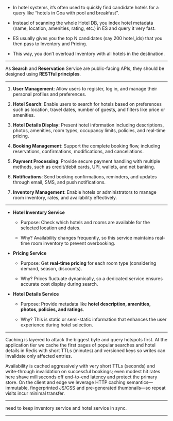 
- In hotel systems, it’s often used to quickly find candidate hotels for a query like “hotels in Goa with pool and breakfast”.
    
- Instead of scanning the whole Hotel DB, you index hotel metadata (name, location, amenities, rating, etc.) in ES and query it very fast.
    
- ES usually gives you the top N candidates (say 200 hotel_ids) that you then pass to Inventory and Pricing.
    
- This way, you don’t overload Inventory with all hotels in the destination.

---

As **Search** and **Reservation** Service are public-facing APIs, they should be designed using **RESTful principles**. 




---

1. **User Management**: Allow users to register, log in, and manage their personal profiles and preferences.

2. **Hotel Search**: Enable users to search for hotels based on preferences such as location, travel dates, number of guests, and filters like price or amenities.

3. **Hotel Details Display**: Present hotel information including descriptions, photos, amenities, room types, occupancy limits, policies, and real-time pricing.

4. **Booking Management**: Support the complete booking flow, including reservations, confirmations, modifications, and cancellations.

5. **Payment Processing**: Provide secure payment handling with multiple methods, such as credit/debit cards, UPI, wallets, and net banking.

6. **Notifications**: Send booking confirmations, reminders, and updates through email, SMS, and push notifications.

7. **Inventory Management**: Enable hotels or administrators to manage room inventory, rates, and availability effectively.

---

- **Hotel Inventory Service**
    
    - Purpose: Check which hotels and rooms are available for the selected location and dates.
        
    - Why? Availability changes frequently, so this service maintains real-time room inventory to prevent overbooking.
        
- **Pricing Service**
    
    - Purpose: Get **real-time pricing** for each room type (considering demand, season, discounts).
        
    - Why? Prices fluctuate dynamically, so a dedicated service ensures accurate cost display during search.
        
- **Hotel Details Service**
    
    - Purpose: Provide metadata like **hotel description, amenities, photos, policies, and ratings**.
        
    - Why? This is static or semi-static information that enhances the user experience during hotel selection.

---

Caching is layered to attack the biggest byte and query hotspots first. At the application tier we cache the first pages of popular searches and hotel details in Redis with short TTLs (minutes) and versioned keys so writes can invalidate only affected entries. 

Availability is cached aggressively with very short TTLs (seconds) and write-through invalidation on successful bookings; even modest hit rates here shave milliseconds off end-to-end latency and protect the primary store. On the client and edge we leverage HTTP caching semantics—immutable, fingerprinted JS/CSS and pre-generated thumbnails—so repeat visits incur minimal transfer.

---

need to keep inventory service and hotel service in sync. 

---


